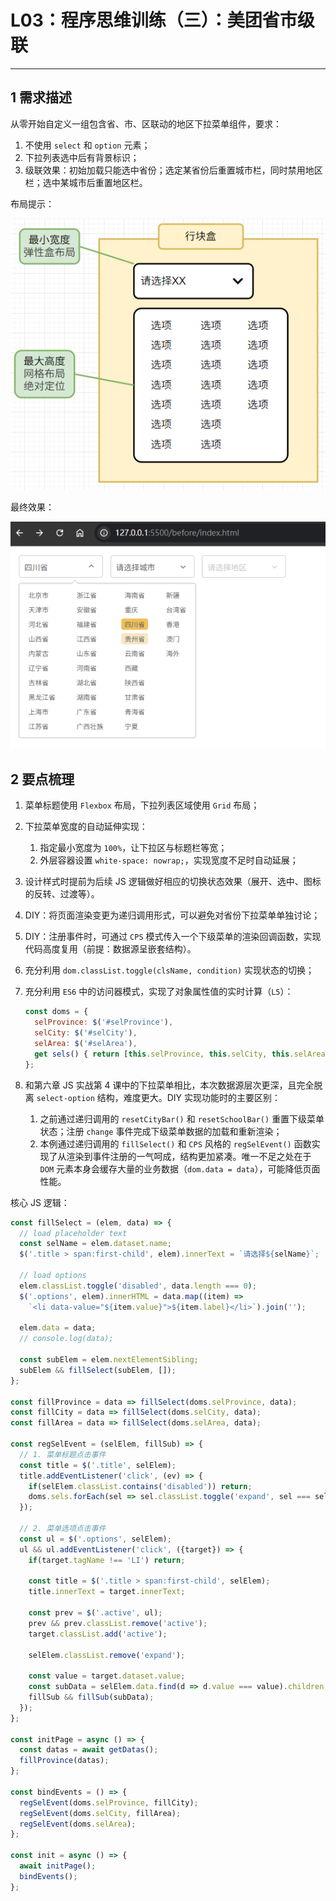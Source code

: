 # L03：程序思维训练（三）：美团省市级联

---



## 1 需求描述

从零开始自定义一组包含省、市、区联动的地区下拉菜单组件，要求：

1. 不使用 `select` 和 `option` 元素；
2. 下拉列表选中后有背景标识；
3. 级联效果：初始加载只能选中省份；选定某省份后重置城市栏，同时禁用地区栏；选中某城市后重置地区栏。

布局提示：

![](../assets/3.2.png)

最终效果：

![](../assets/3.1.png)



## 2 要点梳理

1. 菜单标题使用 `Flexbox` 布局，下拉列表区域使用 `Grid` 布局；

2. 下拉菜单宽度的自动延伸实现：

   1. 指定最小宽度为 `100%`，让下拉区与标题栏等宽；
   2. 外层容器设置 `white-space: nowrap;`，实现宽度不足时自动延展；

3. 设计样式时提前为后续 JS 逻辑做好相应的切换状态效果（展开、选中、图标的反转、过渡等）。

4. DIY：将页面渲染变更为递归调用形式，可以避免对省份下拉菜单单独讨论；

5. DIY：注册事件时，可通过 `CPS` 模式传入一个下级菜单的渲染回调函数，实现代码高度复用（前提：数据源呈嵌套结构）。

6. 充分利用 `dom.classList.toggle(clsName, condition)` 实现状态的切换；

7. 充分利用 `ES6` 中的访问器模式，实现了对象属性值的实时计算（`L5`）：

   ```js
   const doms = {
     selProvince: $('#selProvince'),
     selCity: $('#selCity'),
     selArea: $('#selArea'),
     get sels() { return [this.selProvince, this.selCity, this.selArea] }, 
   };
   ```

8. 和第六章 JS 实战第 4 课中的下拉菜单相比，本次数据源层次更深，且完全脱离 `select-option` 结构，难度更大。DIY 实现功能时的主要区别：

   1. 之前通过递归调用的 `resetCityBar()` 和 `resetSchoolBar()` 重置下级菜单状态；注册 `change` 事件完成下级菜单数据的加载和重新渲染；
   2. 本例通过递归调用的 `fillSelect()` 和 `CPS` 风格的 `regSelEvent()` 函数实现了从渲染到事件注册的一气呵成，结构更加紧凑。唯一不足之处在于 `DOM` 元素本身会缓存大量的业务数据（`dom.data = data`），可能降低页面性能。

核心 JS 逻辑：

```js
const fillSelect = (elem, data) => {
  // load placeholder text
  const selName = elem.dataset.name;
  $('.title > span:first-child', elem).innerText = `请选择${selName}`;

  // load options
  elem.classList.toggle('disabled', data.length === 0);
  $('.options', elem).innerHTML = data.map((item) => 
    `<li data-value="${item.value}">${item.label}</li>`).join('');

  elem.data = data;
  // console.log(data);

  const subElem = elem.nextElementSibling;
  subElem && fillSelect(subElem, []);
};

const fillProvince = data => fillSelect(doms.selProvince, data);
const fillCity = data => fillSelect(doms.selCity, data);
const fillArea = data => fillSelect(doms.selArea, data);

const regSelEvent = (selElem, fillSub) => {
  // 1. 菜单标题点击事件
  const title = $('.title', selElem);
  title.addEventListener('click', (ev) => {
    if(selElem.classList.contains('disabled')) return;
    doms.sels.forEach(sel => sel.classList.toggle('expand', sel === selElem));
  });

  // 2. 菜单选项点击事件
  const ul = $('.options', selElem);
  ul && ul.addEventListener('click', ({target}) => {
    if(target.tagName !== 'LI') return;
    
    const title = $('.title > span:first-child', selElem);
    title.innerText = target.innerText;
    
    const prev = $('.active', ul);
    prev && prev.classList.remove('active');
    target.classList.add('active');
    
    selElem.classList.remove('expand');

    const value = target.dataset.value;
    const subData = selElem.data.find(d => d.value === value).children;
    fillSub && fillSub(subData);
  });
};

const initPage = async () => {
  const datas = await getDatas();
  fillProvince(datas);
};

const bindEvents = () => {
  regSelEvent(doms.selProvince, fillCity);
  regSelEvent(doms.selCity, fillArea);
  regSelEvent(doms.selArea);
};

const init = async () => {
  await initPage();
  bindEvents();
};
```

